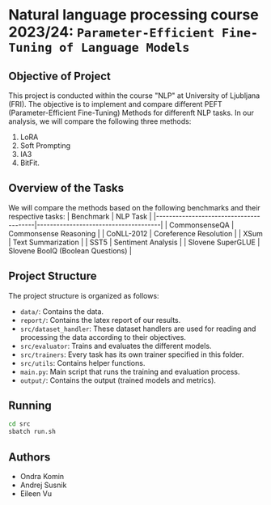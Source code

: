 # Natural language processing course 2023/24: `Parameter-Efficient Fine-Tuning of Language Models`

## Objective of Project

This project is conducted within the course "NLP" at University of Ljubljana (FRI). The objective is to implement and compare different PEFT (Parameter-Efficient Fine-Tuning) Methods for differenft NLP tasks. In our analysis, we will compare the following three methods:
1. LoRA
2. Soft Prompting
3. IA3
4. BitFit.

## Overview of the Tasks

We will compare the methods based on the following benchmarks and their respective tasks:
| Benchmark                              | NLP Task                             |
|----------------------------------------|--------------------------------------|
| CommonsenseQA                          | Commonsense Reasoning                |
| CoNLL-2012                             | Coreference Resolution               |
| XSum                                   | Text Summarization                   |
| SST5                                   | Sentiment Analysis                   |
| Slovene SuperGLUE                      | Slovene BoolQ (Boolean Questions)    |


## Project Structure

The project structure is organized as follows:

- `data/`: Contains the data.
- `report/`: Contains the latex report of our results.
- `src/dataset_handler`: These dataset handlers are used for reading and processing the data according to their objectives.
- `src/evaluator`: Trains and evaluates the different models.
- `src/trainers`: Every task has its own trainer specified in this folder.
- `src/utils`: Contains helper functions.
- `main.py`: Main script that runs the training and evaluation process.
- `output/`: Contains the output (trained models and metrics).

## Running
```bash
cd src
sbatch run.sh
```

## Authors
- Ondra Komin
- Andrej Susnik
- Eileen Vu
